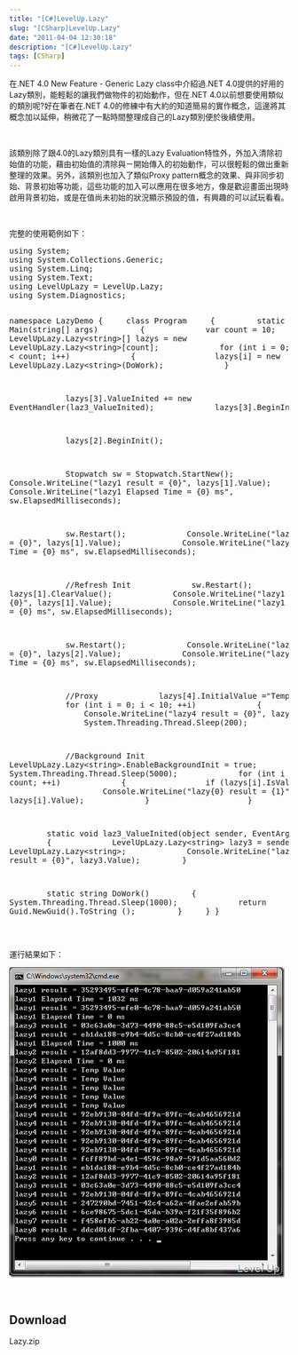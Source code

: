 ```yaml
---
title: "[C#]LevelUp.Lazy"
slug: "[CSharp]LevelUp.Lazy"
date: "2011-04-04 12:30:18"
description: "[C#]LevelUp.Lazy"
tags: [CSharp]
---
```


<p>
	在.NET 4.0 New Feature - Generic Lazy class中介紹過.NET 4.0提供的好用的Lazy類別，能輕鬆的讓我們做物件的初始動作，但在.NET 4.0以前想要使用類似的類別呢?好在筆者在.NET 4.0的修練中有大約的知道簡易的實作概念，這邊將其概念加以延伸，稍微花了一點時間整理成自己的Lazy類別便於後續使用。</p>
<p>
	 </p>
<p>
	該類別除了跟4.0的Lazy類別具有一樣的Lazy Evaluation特性外，外加入清除初始值的功能，藉由初始值的清除與ㄧ開始傳入的初始動作，可以很輕鬆的做出重新整理的效果。另外，該類別也加入了類似Proxy pattern概念的效果、與非同步初始、背景初始等功能，這些功能的加入可以應用在很多地方，像是歡迎畫面出現時啟用背景初始，或是在值尚未初始的狀況顯示預設的值，有興趣的可以試玩看看。</p>
<p>
	 </p>
<p>
	完整的使用範例如下：</p>
<pre>
using System;
using System.Collections.Generic;
using System.Linq;
using System.Text;
using LevelUpLazy = LevelUp.Lazy;
using System.Diagnostics;
 
namespace LazyDemo
{
    class Program
    {
        static void Main(string[] args)
        {
            var count = 10;
            LevelUpLazy.Lazy&lt;string&gt;[] lazys = new LevelUpLazy.Lazy&lt;string&gt;[count];
            for (int i = 0; i &lt; count; i++)
            {
                lazys[i] = new LevelUpLazy.Lazy&lt;string&gt;(DoWork);
            }
 
            lazys[3].ValueInited += new EventHandler(laz3_ValueInited);
            lazys[3].BeginInit();
 
            lazys[2].BeginInit();
 
            Stopwatch sw = Stopwatch.StartNew();
            Console.WriteLine("lazy1 result = {0}", lazys[1].Value);
            Console.WriteLine("lazy1 Elapsed Time = {0} ms", sw.ElapsedMilliseconds);
 
            sw.Restart();
            Console.WriteLine("lazy1 result = {0}", lazys[1].Value);
            Console.WriteLine("lazy1 Elapsed Time = {0} ms", sw.ElapsedMilliseconds);
 
            //Refresh Init
            sw.Restart();
            lazys[1].ClearValue();
            Console.WriteLine("lazy1 result = {0}", lazys[1].Value);
            Console.WriteLine("lazy1 Elapsed Time = {0} ms", sw.ElapsedMilliseconds);
 
            sw.Restart();
            Console.WriteLine("lazy2 result = {0}", lazys[2].Value);
            Console.WriteLine("lazy2 Elapsed Time = {0} ms", sw.ElapsedMilliseconds);
 
            //Proxy
            lazys[4].InitialValue ="Temp Value";
            for (int i = 0; i &lt; 10; ++i)
            {
                Console.WriteLine("lazy4 result = {0}", lazys[4].Value);
                System.Threading.Thread.Sleep(200);
            }
 
            //Background Init
            LevelUpLazy.Lazy&lt;string&gt;.EnableBackgroundInit = true;
            System.Threading.Thread.Sleep(5000);
            for (int i = 0; i &lt; count; ++i)
            {
                if (lazys[i].IsValueCreated)
                    Console.WriteLine("lazy{0} result = {1}", i, lazys[i].Value);
            }
            
        }
 
        static void laz3_ValueInited(object sender, EventArgs e)
        {
            LevelUpLazy.Lazy&lt;string&gt; lazy3 = sender as LevelUpLazy.Lazy&lt;string&gt;;
            Console.WriteLine("lazy3 result = {0}", lazy3.Value);
        }
 
        static string DoWork()
        {
            System.Threading.Thread.Sleep(1000);
            return Guid.NewGuid().ToString ();
        }
    }
}
</pre>
<p>
	 </p>
<p>
	運行結果如下：</p>
<p>
	<img alt="image" border="0" height="559" src="\images\posts\22246\image_thumb.png" style="border-bottom: 0px; border-left: 0px; border-top: 0px; border-right: 0px" width="497" /></p>
<p>
	 </p>
<h2>
	Download</h2>
<p>
	Lazy.zip</p>
